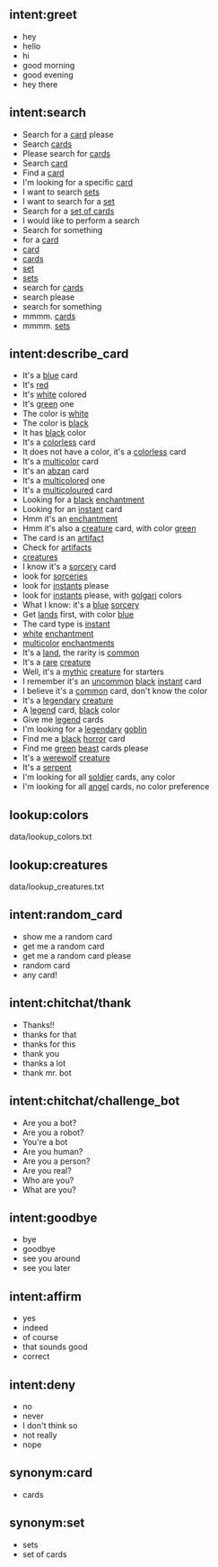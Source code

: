 ## intent:greet
- hey
- hello
- hi
- good morning
- good evening
- hey there

## intent:search
- Search for a [card](product) please
- Search [cards](product:card)
- Please search for [cards](product:card)
- Search [card](product)
- Find a [card](product)
- I'm looking for a specific [card](product)
- I want to search [sets](product:set)
- I want to search for a [set](product)
- Search for a [set of cards](product:set)
- I would like to perform a search
- Search for something
- for a [card](product)
- [card](product)
- [cards](product:card)
- [set](product)
- [sets](product:set)
- search for [cards](product:card)
- search please
- search for something
- mmmm. [cards](product:card)
- mmmm. [sets](product:set)

## intent:describe_card
- It's a [blue](card_color) card
- It's [red](card_color)
- It's [white](card_color) colored
- It's [green](card_color) one
- The color is [white](card_color)
- The color is [black](card_color)
- It has [black](card_color) color
- It's a [colorless](card_color) card
- It does not have a color, it's a [colorless](card_color) card
- It's a [multicolor](card_color) card
- It's an [abzan](card_color) card
- It's a [multicolored](card_color:multicolor) one
- It's a [multicoloured](card_color:multicolor) card
- Looking for a [black](card_color) [enchantment](card_type)
- Looking for an [instant](card_type) card
- Hmm it's an [enchantment](card_type)
- Hmm it's also a [creature](card_type) card, with color [green](card_color)
- The card is an [artifact](card_type)
- Check for [artifacts](card_type:artifact)
- [creatures](card_type:creature)
- I know it's a [sorcery](card_type) card
- look for [sorceries](card_type:sorcery)
- look for [instants](card_type:instant) please
- look for [instants](card_type:instant) please, with [golgari](card_color) colors
- What I know: it's a [blue](card_color) [sorcery](card_type)
- Get [lands](card_type:land) first, with color [blue](card_color)
- The card type is [instant](card_type)
- [white](card_color) [enchantment](card_type)
- [multicolor](card_color) [enchantments](card_type:enchantment)
- It's a [land](card_type), the rarity is [common](card_rarity)
- It's a [rare](card_rarity) [creature](card_type)
- Well, it's a [mythic](card_rarity) [creature](card_type) for starters
- I remember it's an [uncommon](card_rarity) [black](card_color) [instant](card_type) card
- I believe it's a [common](card_rarity) card, don't know the color
- It's a [legendary](card_subtype:legend) [creature](card_type)
- A [legend](card_subtype) card, [black](card_color) color
- Give me [legend](card_subtype) cards
- I'm looking for a [legendary](card_subtype:legend) [goblin](card_creature_type)
- Find me a [black](card_color) [horror](card_creature_type) card
- Find me [green](card_color) [beast](card_creature_type) cards please
- It's a [werewolf](card_creature_type) [creature](card_type)
- It's a [serpent](card_creature_type)
- I'm looking for all [soldier](card_creature_type) cards, any color
- I'm looking for all [angel](card_creature_type) cards, no color preference

## lookup:colors
data/lookup_colors.txt

## lookup:creatures
data/lookup_creatures.txt

## intent:random_card
- show me a random card
- get me a random card
- get me a random card please
- random card
- any card!

## intent:chitchat/thank
- Thanks!!
- thanks for that
- thanks for this
- thank you
- thanks a lot
- thank mr. bot

## intent:chitchat/challenge_bot
- Are you a bot?
- Are you a robot?
- You're a bot
- Are you human?
- Are you a person?
- Are you real?
- Who are you?
- What are you?

## intent:goodbye
- bye
- goodbye
- see you around
- see you later

## intent:affirm
- yes
- indeed
- of course
- that sounds good
- correct

## intent:deny
- no
- never
- I don't think so
- not really
- nope

## synonym:card
- cards

## synonym:set
- sets
- set of cards
